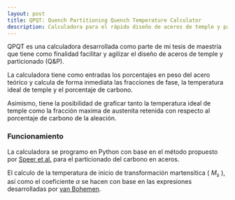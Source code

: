 ```yaml
---
layout: post
title: QPQT: Quench Partitioning Quench Temperature Calculator
description: Calculadora para el rápido diseño de aceros de temple y particionado.
---
```


QPQT es una calculadora desarrollada como parte de mi tesis de maestría que tiene como finalidad facilitar y agilizar el diseño de aceros de temple y particionado (Q&P).

La calculadora tiene como entradas los porcentajes en peso del acero teórico y calcula de forma inmediata las fracciones de fase, la temperatura ideal de temple y el porcentaje de carbono. 

Asimismo, tiene la posibilidad de graficar tanto la temperatura ideal de temple como la fracción maxima de austenita retenida con respecto al porcentaje de carbono de la aleación.

### Funcionamiento

La calculadora se programo en Python con base en el método propuesto por [Speer et al.](https://doi.org/10.1016/S1359-6454(03)00059-4) para el particionado del carbono en aceros. 

El calculo de la temperatura de inicio de transformación martensítica ( $M_{s}$ ), así como el coeficiente $\alpha$ se hacen con base en las expresiones desarrolladas por [van Bohemen](https://doi.org/10.1179/1743284711Y.0000000097).
